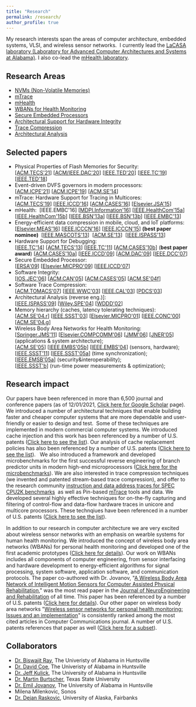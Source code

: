 ```yaml
---
title: "Research"
permalink: /research/
author_profile: true
---
```



My research interests span the areas of computer architecture, embedded systems, VLSI, and wireless sensor networks. 
I currently lead the [LaCASA laboratory (Laboratory for Advanced Computer Architectures and Systems at
Alabama)](http://lacasa.uah.edu). I also co-lead the [mHealth laboratory](http://portal.mhealth.uah.edu). 


## Research Areas

* [NVMs (Non-Volatile Memories)](nvms.md)
* [mTrace](mtrace.md)
* [mHealth](mhealth.md)
* [WBANs for Health Monitoring](wban.md)
* [Secure Embedded Processors](securecpu.md)
* [Architectural Support for Hardware Integrity](ashi.md)
* [Trace Compression](traceswc.md)
* [Architectural Analysis](branchpred.md)

## Selected papers

*   Physical Properties of Flash Memories for Security:   
    \[[ACM.TECS'21](https://dl.acm.org/doi/10.1145/3448271?cid=81100564460)\] \[[ACM/IEEE.DAC'20](../publications/files/ppbram_dac20.pdf)\] \[[IEEE.TED'20](https://ieeexplore.ieee.org/document/8993414)\] \[[IEEE.TC'19](https://ieeexplore.ieee.org/document/8443106)\] \[[IEEE.TED'18](https://ieeexplore.ieee.org/document/8283603)\]
*   Event-driven DVFS governors in modern processors:  
    \[[ACM.ICPE'21]()\] \[[ACM.ICPE'19](../publications/files/rram_icpe19.pdf)\] \[[ACM.SE'14](../publications/files/aadam_acmse14.pdf)\]
*   mTrace: Hardware Support for Tracing in Multicores:     
    \[[ACM.TECS'19](https://dl.acm.org/doi/10.1145/3322642)\] \[[IEEE.ICCD'16](../publications/files/mpam_iccd16.pdf)\] \[[ACM.CASES'16](../publications/files/05_3_Milenkovic_CASES16.pdf)\] \[[Elsevier.JSA'15](http://www.sciencedirect.com/science/article/pii/S1383762115000752)\]
*   mHealth:  
    \[IEEE.EMBC'16\] \[[MDPI.Information'16](http://www.mdpi.com/2078-2489/7/3/47/html)\] \[[IEEE.HealthCom'15a](../publications/files/aadam_HealthCom15_sbutton.pdf)\] \[[IEEE.HealthCom'15b](../docs/aadam_HealthCom15_compr.pdf)\] \[[IEEE.BSN'13a](../docs/bsn13a_mWheelness.pdf)\] \[[IEEE.BSN'13b](../docs/bsn13b_sTUG.pdf)\] \[[IEEE.EMBC'13](../docs/embc13_imWell.pdf)\]
*   Energy-efficient data compression in mobile, cloud, and IoT platforms:   
    \[[Elsevier.MEAS'16](http://www.sciencedirect.com/science/article/pii/S0263224116304407)\] \[[IEEE.ICCCN'16](../publications/files/aadam_icccn16.pdf)\] \[[IEEE.ICCCN'15](../publications/files/aadam_icccn15.pdf)\] **(best paper nominee)**  \[[IEEE.MASCOTS'13](../publications/files/aadam_mascots13.pdf)\]  \[[ACM.SE'13](../publications/files/acmse13_mPowerPro.pdf)\]  \[[IEEE.ISPASS'13](../publications/files/aadammb_ispass13p.pdf)\]
*   Hardware Support for Debugging:  
    \[[IEEE.TC'14](../publications/files/milenkovic_tc14.pdf)\] \[[ACM.TECS'13](../publications/files/vuam_tecs13.pdf)\] \[[IEEE.TC'11](../publications/files/milenkovic_TC10.pdf)\] \[[ACM.CASES'10b](../publications/files/vuam_cases10b.pdf)\] (**best paper award**) \[[ACM.CASES'10a](../publications/files/vuam_cases10a.pdf)\] \[[IEEE.ICCD'09](../publications/files/am_iccd09.pdf)\] \[[ACM.DAC'09](../publications/files/vuam_dac09.pdf)\] \[[IEEE.DCC'07](../publications/files/milenkovic_dcc07.pdf)\]
*   Secure Embedded Processor:  
    \[[ERSA'09](../publications/files/ajram_ersa09.pdf)\] \[[Elsevier.MICPRO'09](../publications/files/ajram_micpro09.pdf)\] \[[IEEE.ICCD'07](../publications/files/ajrmmam_iccd07.pdf)\]
*   Software Integrity:  
    \[[IOS.JEC'06](../publications/files/milenkovic_jec06.pdf)\] \[[ACM.CAN'05](../publications/files/milenkovic_can05.pdf)\] \[[ACM.CASES'05](../publications/files/milenkovic_cases05.pdf)\] \[[ACM.SE'04f](../publications/files/milenkovic_acmse04f.pdf)\]
*   Software Trace Compression:  
    \[[ACM.TOMACS'07](../publications/files/milenkovic_tomacs07.pdf)\] \[[IEEE.WWC'03](../publications/files/milenkovic_wwc03.pdf)\] \[[IEEE.CAL'03](../publications/files/milenkovic_cal03.pdf)\] \[[PDCS'03](../publications/files/milenkovic_pdcs03.pdf)\]
*   Architectural Analysis (reverse eng.)]:  
    \[[IEEE.ISPASS'09](../publications/files/vuam_ispass09.pdf)\] \[[Wiley.SPE'04](../publications/files/am_spe04.pdf)\] \[[WDDD'02](../publications/files/milenkovic_WDDD02.pdf)\]
*   Memory hierarchy (caches, latency tolerating techniques): 
    \[[ACM.SE'04.r](../publications/files/milenkovic_acmse04r.pdf)\] \[[IEEE.SSST'03](../publications/files/am-ssst03.pdf)\] \[[Elsevier.MICPRO'01](../publications/files/am_micpro01a.pdf)\] \[[IEEE.CONC'00](../publications/files/milenkovic_conc00.pdf)\] \[[ACM.SE'04.g](../publications/files/gurumani_acmse04.pdf)\]
*   Wireless Body Area Networks for Health Monitoring:   
    \[[Springer.JMS'11](http://www.springerlink.com/content/7552m1663166j576/)\] \[[Elsevier.COMPCOMM'06](../publications/files/milenkovic_compcomm06.pdf)\] \[[JMM'06](../publications/files/coamej_jmm06.pdf)\] \[[JNER'05](../publications/files/ejam_jner05.pdf)\] (applications & system architecture);   
    \[[ACM.SE'05](../publications/files/otto-acmse05.pdf)\] \[[IEEE.EMBS'05b](../publications/files/ejam_embs05b.pdf)\] \[[IEEE.EMBS'04](../publications/files/ejam_embs04.pdf)\] (sensors, hardware);   
    \[[IEEE.SSST’11](../publications/files/ntam_ssst11.pdf)\] \[[IEEE.SSST'05a](../publications/files/dc_ssst05_synch.pdf)\] (time synchronization);   
    \[[IEEE.EMSB'05a](../publications/files/milenkovic_ssst05rtp.pdf)\] (security&interoperability);   
    \[[IEEE.SSST'b](../publications/files/milenkovic_ssst05rtp.pdf)\] (run-time power measurements & optimization);


## Research impact 

Our papers have been referenced in more than 6,500 journal and conference papers (as of
12/01/2021, [Click here for Google Scholar](https://scholar.google.com/citations?user=JNrVfvgAAAAJ&hl=en&oi=ao) page). 
We introduced a number of architectural techniques that enable building faster and cheaper computer systems 
that are more dependable and user-friendly or easier to design and test. 
Some of these techniques are implemented in modern commercial computer systems. 
We introduced cache injection and this work has been referenced by a number of U.S. patents 
([Click here to see the list](http://patft.uspto.gov/netacgi/nph-Parser?Sect1=PTO2&Sect2=HITOFF&u=%2Fnetahtml%2FPTO%2Fsearch-adv.htm&r=0&p=1&f=S&l=50&Query=%28OREF%2Fmilenkovic+OR+FREF%2Fmilenkovic%29+AND+ABST%2Fcache&d=PTXT)). 
Our analysis of cache replacement policies has also been referenced by a number of U.S. patents 
([Click here to see the list](http://patft.uspto.gov/netacgi/nph-Parser?Sect1=PTO2&Sect2=HITOFF&u=%2Fnetahtml%2FPTO%2Fsearch-adv.htm&r=0&p=1&f=S&l=50&Query=%28OREF%2Fal-zoubi+AND+OREF%2Fcache+AND+OREF%2Freplacement%29+OR+%28OREF%2Fal-zoubi+AND+OREF%2Fcache+AND+OREF%2Freplacement%29&d=PTXT)).  
We also introduced a framework and developed microbenchmarks for the first successful reverse engineering of branch predictor units 
in modern high-end microprocessors ([Click here for the microbenchmarks](http://lacasa.uah.edu/index.php/software-data/microbenchmarks-for-determining-branch-predictor-organization)). 
We are also interested in trace compression techniques 
(we invented and patented stream-based trace compression), 
and offer to the research community [instruction and data address traces for SPEC CPU2K benchmarks](http://lacasa.uah.edu/index.php/software-data/stream-based-trace-compression) 
as well as Pin-based [mTrace](http://lacasa.uah.edu/index.php/software-data/mtrace-tools-and-traces) tools and data. 
We developed several highly effective techniques for on-the-fly capturing and filtering of control-flow and data-flow hardware traces in unicore and multicore processors. 
These technqiues have been referenced in a number of U.S. patents 
([Click here to see the list](http://patft.uspto.gov/netacgi/nph-Parser?Sect1=PTO2&Sect2=HITOFF&u=%2Fnetahtml%2FPTO%2Fsearch-adv.htm&r=0&f=S&l=50&d=PTXT&RS=%28%28%28%28OREF%2Fmilenkovic+AND+OREF%2Ftrace%29+OR+%28OREF%2Fmilenkovic+AND+OREF%2Ftrace%29%29+OR+%28OREF%2Fuzelac+AND+OREF%2Ftrace%29%29+OR+%28FREF%2Fuzelac+AND+OREF%2Ftrace%29%29&Refine=Refine+Search&Query=+%28OREF%2Fmilenkovic+AND+OREF%2Ftrace%29+OR+%28OREF%2Fmilenkovic+AND+OREF%2Ftrace%29+OR+%28OREF%2Fuzelac+AND+OREF%2Ftrace%29+OR+%28FREF%2Fuzelac+AND+OREF%2Ftrace%29+OR+%28OREF%2Fponugoti+AND+OREF%2Ftracing%29+OR+%28FREF%2Fponugoti+AND+FREF%2Ftracing%29)).

In addition to our research in computer architecture we are very excited about wireless sensor networks 
with an emphasis on wearble systems for human health monitoring. 
We introduced the concept of wireless body area networks (WBANs) for personal health monitoring and developed one of the first academic prototypes 
([Click here for details](http://www.ece.uah.edu/~jovanov/whrms/)). 
Our work on WBANs includes all components of computer engineering, 
from sensor interfacing and hardware development to energy-efficient algorithms for signal processing, system software, application software, and communication protocols. 
The paper co-authored with Dr. Jovanov, 
"[A Wireless Body Area Network of Intelligent Motion Sensors for Computer Assisted Physical Rehabilitation](http://www.jneuroengrehab.com/content/2/1/6)," 
was the most read paper in the [Journal of NeuroEngineering and Rehabilitation](http://www.jneuroengrehab.com/home/) of all time. 
This paper has been referenced by a number of U.S. patents ([Click here for details](http://patft.uspto.gov/netacgi/nph-Parser?Sect1=PTO2&Sect2=HITOFF&u=%2Fnetahtml%2FPTO%2Fsearch-adv.htm&r=0&p=1&f=S&l=50&Query=%28OREF%2Fjovanov+AND+OREF%2FNeuroengineering%29+OR+%28FREF%2Fjovanov+AND+FREF%2FNeuroengineering%29&d=PTXT)). 
Our other paper on wireless body area networks 
"[Wireless sensor networks for personal health monitoring: Issues and an implementation](../publications/files/milenkovic_compcomm06.pdf)" 
is consistently ranked among the most cited articles in Computer Communications journal. 
A number of U.S. patents references that paper as well ([Click here for a subset](http://patft.uspto.gov/netacgi/nph-Parser?Sect1=PTO2&Sect2=HITOFF&u=%2Fnetahtml%2FPTO%2Fsearch-adv.htm&r=0&p=1&f=S&l=50&Query=%28OREF%2FMilenkovic+AND+OREF%2Fwireless+AND+OREF%2Fsensors%29+OR+%28FREF%2Fmilenkovic+AND+FREF%2Fwireless+AND+FREF%2Fsensors%29&d=PTXT)).


## Collaborators

*   [Dr. Biswajit Ray](https://sites.google.com/a/uah.edu/ray_biswajit/), The Univeristy of Alabama in Huntsville
*   [Dr. David Coe](https://www.uah.edu/eng/departments/ece/faculty-staff/david-coe), The Univeristy of Alabama in Huntsville
*   [Dr. Jeff Kulick](https://www.uah.edu/eng/departments/ece/faculty-staff/jeffrey-kulick), The University of Alabama in Huntsville
*   [Dr. Martin Burtscher](http://www.cs.txstate.edu/~mb92/), Texas State University
*   [Dr. Emil Jovanov](http://ece.uah.edu/~jovanov), The University of Alabama in Huntsville
*   Milena Milenkovic, Sonos
*   [Dr. Dejan Raskovic](http://www.faculty.uaf.edu/ffdr/), University of Alaska, Fairbanks